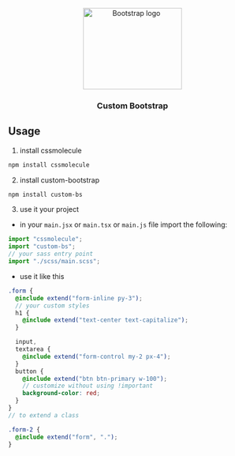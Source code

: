 <p align="center">
  <a href="https://getbootstrap.com/">
    <img src="https://getbootstrap.com/docs/5.2/assets/brand/bootstrap-logo-shadow.png" alt="Bootstrap logo" width="200" height="165">
  </a>
</p>

<h3 align="center">Custom Bootstrap</h3>

## Usage

1. install cssmolecule

```bash
npm install cssmolecule
```

2. install custom-bootstrap

```bash
npm install custom-bs
```

3. use it your project

- in your `main.jsx` or `main.tsx` or `main.js` file import the following:

```js
import "cssmolecule";
import "custom-bs";
// your sass entry point
import "./scss/main.scss";
```

- use it like this

```scss
.form {
  @include extend("form-inline py-3");
  // your custom styles
  h1 {
    @include extend("text-center text-capitalize");
  }

  input,
  textarea {
    @include extend("form-control my-2 px-4");
  }
  button {
    @include extend("btn btn-primary w-100");
    // customize without using !important
    background-color: red;
  }
}
// to extend a class

.form-2 {
  @include extend("form", ".");
}
```
